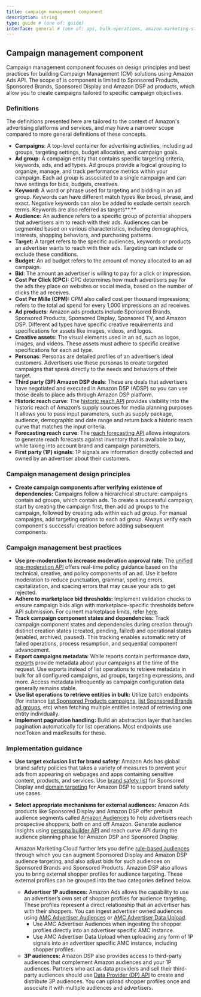 ```yaml
---
title: campaign management component
description: string
type: guide # (one of: guide)
interface: general # (one of: api, bulk-operations, amazon-marketing-stream)
---
```

## Campaign management component

Campaign management component focuses on design principles and best practices for building Campaign Management (CM) solutions using Amazon Ads API. The scope of is component is limited to Sponsored Products, Sponsored Brands, Sponsored Display and Amazon DSP ad products, which allow you to create campaigns tailored to specific campaign objectives.

### Definitions

The definitions presented here are tailored to the context of Amazon's advertising platforms and services, and may have a narrower scope compared to more general definitions of these concepts.

* **Campaigns**: A top-level container for advertising activities, including ad groups, targeting settings, budget allocation, and campaign goals.
* **Ad group**: A campaign entity that contains specific targeting criteria, keywords, ads, and ad types. Ad groups provide a logical grouping to organize, manage, and track performance metrics within your campaign. Each ad group is associated to a single campaign and can have settings for bids, budgets, creatives.
* **Keyword:** A word or phrase used for targeting and bidding in an ad group. Keywords can have different match types like broad, phrase, and exact. Negative keywords can also be added to exclude certain search terms. Keywords are also referred as targets**.**
* **Audience:** An audience refers to a specific group of potential shoppers that advertisers aim to reach with their ads. Audiences can be segmented based on various characteristics, including demographics, interests, shopping behaviors, and purchasing patterns.
* **Target:** A target refers to the specific audiences, keywords or products an advertiser wants to reach with their ads. Targeting can include or exclude these conditions.
* **Budget**: An ad budget refers to the amount of money allocated to an ad campaign.
* **Bid**: The amount an advertiser is willing to pay for a click or impression.
* **Cost Per Click (CPC):** CPC determines how much advertisers pay for the ads they place on websites or social media, based on the number of clicks the ad receives.
*  **Cost Per Mille (CPM):** CPM also called cost per thousand impressions; refers to the total ad spend for every 1,000 impressions an ad receives.
* **Ad products**: Amazon ads products include Sponsored Brands, Sponsored Products, Sponsored Display, Sponsored TV, and Amazon DSP.  Different ad types have specific creative requirements and specifications for assets like images, videos, and logos.
* **Creative assets**: The visual elements used in an ad, such as logos, images, and videos. These assets must adhere to specific creative specifications for each ad type.
* **Personas**: Personas are detailed profiles of an advertiser’s ideal customers. Advertisers use these personas to create targeted campaigns that speak directly to the needs and behaviors of their target.
* **Third party (3P) Amazon DSP deals**: These are deals that advertisers have negotiated and executed in Amazon DSP (ADSP) so you can use those deals to place ads through Amazon DSP platform.
* **Historic reach curve**: The [historic reach API](guides/media-planning/historic-reach/overview) provides visibility into the historic reach of Amazon’s supply sources for media planning purposes. It allows you to pass input parameters, such as supply package, audience, demographic and date range and return back a historic reach curve that matches the input criteria.
* **Forecasting reach curve**: The [reach forecasting API](guides/media-planning/reach-forecasting/overview) allows integrators to generate reach forecasts against inventory that is available to buy, while taking into account brand and campaign parameters.
* **First party (1P) signals:** 1P signals are information directly collected and owned by an advertiser about their customers.

### Campaign management design principles

* **Create campaign components after verifying existence of dependencies:** Campaigns follow a hierarchical structure: campaigns contain ad groups, which contain ads. To create a successful campaign, start by creating the campaign first, then add ad groups to the campaign, followed by creating ads within each ad group. For manual campaigns, add targeting options to each ad group. Always verify each component's successful creation before adding subsequent components.

### Campaign management  best practices

* **Use pre-moderation to increase** **moderation approval rate**: The [unified pre-moderation API](pre-moderation#tag/Pre-Moderation/operation/preModeration) offers real-time policy guidance based on the technical, creative, and policy components of an ad. Use it before moderation to reduce punctuation, grammar, spelling errors, capitalization, and spacing errors that may cause your ads to get rejected.
* **Adhere to marketplace bid thresholds:** Implement validation checks to ensure campaign bids align with marketplace-specific thresholds before API submission. For current marketplace limits, refer [here](reference/concepts/limits#bid-constraints-by-marketplace).
* **Track campaign component states and dependencies:** Track campaign component states and dependencies during creation through distinct creation states (created, pending, failed) and operational states (enabled, archived, paused). This tracking enables automatic retry of failed operations, process resumption, and sequential component advancement.
* **Export campaigns metadata:** While reports contain performance data, [exports](exports) provide metadata about your campaigns at the time of the request. Use exports instead of list operations to retrieve metadata in bulk for all configured campaigns, ad groups, targeting expressions, and more. Access metadata infrequently as campaign configuration data generally remains stable.
* **Use list operations to retrieve entities in bulk:** Utilize batch endpoints (for instance [list Sponsored Products campaigns](sponsored-products/3-0/openapi/prod#tag/Campaigns/operation/ListSponsoredProductsCampaigns), [list Sponsored Brands ad groups](sponsored-brands/3-0/openapi/prod#tag/Ad-groups/operation/ListSponsoredBrandsAdGroups), etc) when fetching multiple entities instead of retrieving one entity individually.
* **Implement pagination handling:** Build an abstraction layer that handles pagination automatically for list operations. Most endpoints use nextToken and maxResults for these.

### Implementation guidance

* **Use target exclusion list for brand safety**: Amazon Ads has global brand safety policies that takes a variety of measures to prevent your ads from appearing on webpages and apps containing sensitive content, products, and services. Use [brand safety list](sponsored-display/3-0/openapi#tag/Brand-Safety-List) for Sponsored Display and [domain targeting](dsp-campaigns#tag/Domain-Targeting/operation/getDomainTargeting) for Amazon DSP to support brand safety use cases.
* **Select appropriate mechanisms for external audiences:** Amazon Ads products like Sponsored Display and Amazon DSP offer prebuilt audience segments called [Amazon Audiences](https://advertising.amazon.co.uk/help/GXTPQ3LLAFJZ8SYS) to help advertisers reach prospective shoppers, both on and off Amazon. Generate audience insights using [persona builder API](persona-builder) and reach curve API during the audience planning phase for Amazon DSP and Sponsored Display.

  Amazon Marketing Cloud further lets you define [rule-based audiences](guides/amazon-marketing-cloud/audiences/rule-based-audiences) through which you can augment Sponsored Display and Amazon DSP audience targeting, and also adjust bids for such audiences on Sponsored Brands and Sponsored Products. Amazon DSP also allows you to bring external shopper profiles for audience targeting. These external profiles can be grouped into the two categories defined below.
    * **Advertiser 1P audiences:** Amazon Ads allows the capability to use an advertiser’s own set of shopper profiles for audience targeting. These profiles represent a direct relationship that an advertiser has with their shoppers. You can ingest advertiser owned audiences using [AMC Advertiser Audiences](guides/amazon-marketing-cloud/audiences/audience-management-service) or [AMC Advertiser Data Upload](guides/amazon-marketing-cloud/advertiser-data-upload/advertiser-data-overview).
        * Use AMC Advertiser Audiences when ingesting the shopper profiles directly into an advertiser specific AMC instance.
        * Use AMC Advertiser Data Upload when uploading any form of 1P signals into an advertiser specific AMC instance, including shopper profiles.
    * **3P audiences:** Amazon DSP also provides access to third-party audiences that complement Amazon audiences and your 1P audiences. Partners who act as data providers and sell their third-party audiences should use [Data Provider (DP) API](guides/dsp/data-provider) to create and distribute 3P audiences. You can upload shopper profiles once and associate it with multiple audiences and advertisers.


